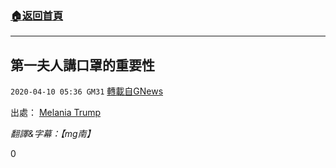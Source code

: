 ###  [:house:返回首頁](https://github.com/ourhimalayas/txt)
---

## 第一夫人講口罩的重要性
`2020-04-10 05:36 GM31` [轉載自GNews](https://gnews.org/zh-hant/168388/)

出處： [Melania Trump](https://twitter.com/flotus/status/1248249626949562368?s=21)

*翻譯&字幕：【mg南】*

0
